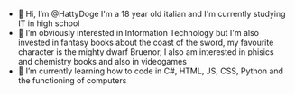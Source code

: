 - 👋 Hi, I’m @HattyDoge I'm a 18 year old italian and I'm currently studying IT in high school
- 👀 I’m obviously interested in Information Technology but I'm also invested in fantasy books about the coast of the sword, my favourite character is the mighty dwarf Bruenor, I also am interested in phisics and chemistry books and also in videogames
- 🌱 I’m currently learning how to code in C#, HTML, JS, CSS, Python and the functioning of computers
<!---
HattyDoge/HattyDoge is a ✨ special ✨ repository because its `README.md` (this file) appears on your GitHub profile.
You can click the Preview link to take a look at your changes.
--->
